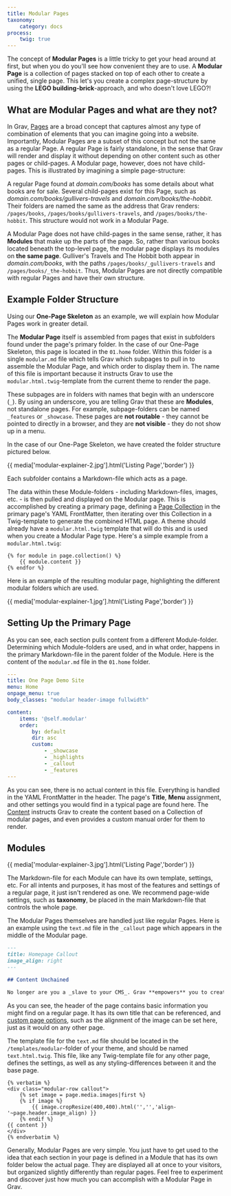 ```yaml
---
title: Modular Pages
taxonomy:
    category: docs
process:
    twig: true
---
```


The concept of **Modular Pages** is a little tricky to get your head around at first, but when you do you'll see how convenient they are to use. A **Modular Page** is a collection of pages stacked on top of each other to create a unified, single page. This let's you create a complex page-structure by using the **LEGO building-brick**-approach, and who doesn't love LEGO?!

## What are Modular Pages and what are they not?

In Grav, [Pages]((/content/content-pages)) are a broad concept that captures almost any type of combination of elements that you can imagine going into a website. Importantly, Modular Pages are a subset of this concept but not the same as a regular Page. A regular Page is fairly standalone, in the sense that Grav will render and display it without depending on other content such as other pages or child-pages. A Modular page, however, does not have child-pages. This is illustrated by imagining a simple page-structure:

A regular Page found at _domain.com/books_ has some details about what books are for sale. Several child-pages exist for this Page, such as _domain.com/books/gullivers-travels_ and _domain.com/books/the-hobbit_. Their folders are named the same as the address that Grav renders: `/pages/books`, `/pages/books/gullivers-travels`, and `/pages/books/the-hobbit`. This structure would not work in a Modular Page.

A Modular Page does not have child-pages in the same sense, rather, it has **Modules** that make up the parts of the page. So, rather than various books located beneath the top-level page, the modular page displays its modules on **the same page**. Gulliver's Travels and The Hobbit both appear in _domain.com/books_, with the paths `/pages/books/_gullivers-travels` and `/pages/books/_the-hobbit`. Thus, Modular Pages are not directly compatible with regular Pages and have their own structure.

## Example Folder Structure

Using our **One-Page Skeleton** as an example, we will explain how Modular Pages work in greater detail.

The **Modular Page** itself is assembled from pages that exist in subfolders found under the page's primary folder. In the case of our One-Page Skeleton, this page is located in the `01.home` folder. Within this folder is a single `modular.md` file which tells Grav which subpages to pull in to assemble the Modular Page, and which order to display them in. The name of this file is important because it instructs Grav to use the `modular.html.twig`-template from the current theme to render the page.

These subpages are in folders with names that begin with an underscore (`_`). By using an underscore, you are telling Grav that these are **Modules**, not standalone pages. For example, subpage-folders can be named `_features` or `_showcase`. These pages are **not routable** - they cannot be pointed to directly in a browser, and they are **not visible** - they do not show up in a menu.

In the case of our One-Page Skeleton, we have created the folder structure pictured below.

{{ media['modular-explainer-2.jpg'].html('Listing Page','border') }}

Each subfolder contains a Markdown-file which acts as a page.

The data within these Module-folders - including Markdown-files, images, etc. - is then pulled and displayed on the Modular page. This is accomplished by creating a primary page, defining a [Page Collection](/content/collections) in the primary page's YAML FrontMatter, then iterating over this Collection in a Twig-template to generate the combined HTML page. A theme should already have a `modular.html.twig` template that will do this and is used when you create a Modular Page type. Here's a simple example from a `modular.html.twig`:

```twig
{% for module in page.collection() %}
    {{ module.content }}
{% endfor %}
```

Here is an example of the resulting modular page, highlighting the different modular folders which are used.

{{ media['modular-explainer-1.jpg'].html('Listing Page','border') }}

## Setting Up the Primary Page

As you can see, each section pulls content from a different Module-folder. Determining which Module-folders are used, and in what order, happens in the primary Markdown-file in the parent folder of the Module. Here is the content of the `modular.md` file in the `01.home` folder.

```yaml
---
title: One Page Demo Site
menu: Home
onpage_menu: true
body_classes: "modular header-image fullwidth"

content:
    items: '@self.modular'
    order:
        by: default
        dir: asc
        custom:
            - _showcase
            - _highlights
            - _callout
            - _features
---
```

As you can see, there is no actual content in this file. Everything is handled in the YAML FrontMatter in the header. The page's **Title**, **Menu** assignment, and other settings you would find in a typical page are found here. The [Content](/content/headers#ordering-options) instructs Grav to create the content based on a Collection of modular pages, and even provides a custom manual order for them to render.

## Modules

{{ media['modular-explainer-3.jpg'].html('Listing Page','border') }}

The Markdown-file for each Module can have its own template, settings, etc. For all intents and purposes, it has most of the features and settings of a regular page, it just isn't rendered as one. We recommend page-wide settings, such as **taxonomy**, be placed in the main Markdown-file that controls the whole page.

The Modular Pages themselves are handled just like regular Pages. Here is an example using the `text.md` file in the `_callout` page which appears in the middle of the Modular page.

```markdown
---
title: Homepage Callout
image_align: right
---

## Content Unchained

No longer are you a _slave to your CMS_. Grav **empowers** you to create anything from a [simple one-page site](#), a [beautiful blog](#), a powerful and feature-rich [product site](#), or pretty much anything you can dream up!
```

As you can see, the header of the page contains basic information you might find on a regular page. It has its own title that can be referenced, and [custom page options](/content/headers#custom-page-headers), such as the alignment of the image can be set here, just as it would on any other page.

The template file for the `text.md` file should be located in the `/templates/modular`-folder of your theme, and should be named `text.html.twig`. This file, like any Twig-template file for any other page, defines the settings, as well as any styling-differences between it and the base page.

```twig
{% verbatim %}
<div class="modular-row callout">
    {% set image = page.media.images|first %}
    {% if image %}
        {{ image.cropResize(400,400).html('','','align-'~page.header.image_align) }}
    {% endif %}
{{ content }}
</div>
{% endverbatim %}
```

Generally, Modular Pages are very simple. You just have to get used to the idea that each section in your page is defined in a Module that has its own folder below the actual page. They are displayed all at once to your visitors, but organized slightly differently than regular pages. Feel free to experiment and discover just how much you can accomplish with a Modular Page in Grav.
